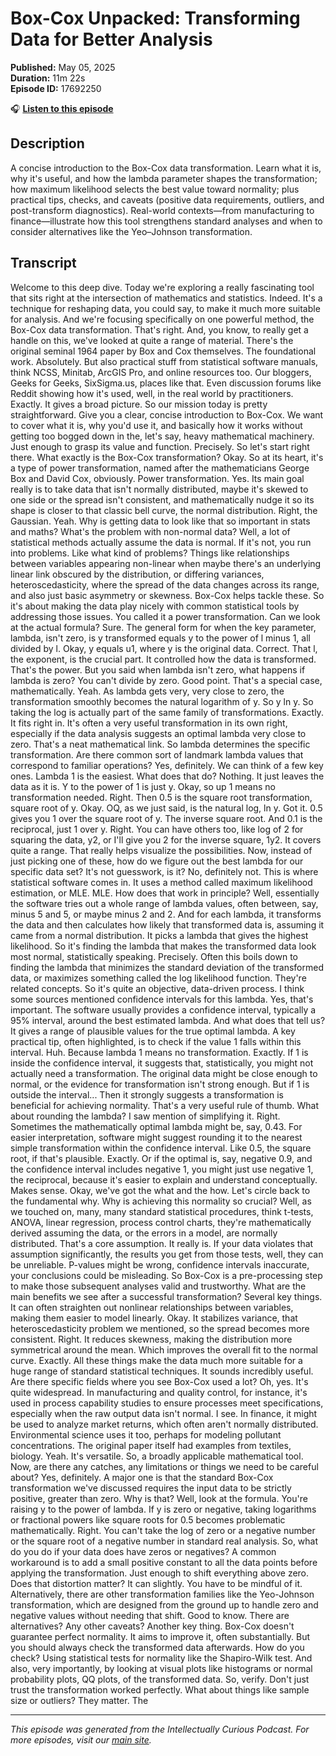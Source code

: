 # Box-Cox Unpacked: Transforming Data for Better Analysis

**Published:** May 05, 2025  
**Duration:** 11m 22s  
**Episode ID:** 17692250

🎧 **[Listen to this episode](https://intellectuallycurious.buzzsprout.com/2529712/episodes/17692250-box-cox-unpacked-transforming-data-for-better-analysis)**

## Description

A concise introduction to the Box-Cox data transformation. Learn what it is, why it's useful, and how the lambda parameter shapes the transformation; how maximum likelihood selects the best value toward normality; plus practical tips, checks, and caveats (positive data requirements, outliers, and post-transform diagnostics). Real-world contexts—from manufacturing to finance—illustrate how this tool strengthens standard analyses and when to consider alternatives like the Yeo–Johnson transformation.

## Transcript

Welcome to this deep dive. Today we're exploring a really fascinating tool that sits right at the intersection of mathematics and statistics. Indeed. It's a technique for reshaping data, you could say, to make it much more suitable for analysis. And we're focusing specifically on one powerful method, the Box-Cox data transformation. That's right. And, you know, to really get a handle on this, we've looked at quite a range of material. There's the original seminal 1964 paper by Box and Cox themselves. The foundational work. Absolutely. But also practical stuff from statistical software manuals, think NCSS, Minitab, ArcGIS Pro, and online resources too. Our bloggers, Geeks for Geeks, SixSigma.us, places like that. Even discussion forums like Reddit showing how it's used, well, in the real world by practitioners. Exactly. It gives a broad picture. So our mission today is pretty straightforward. Give you a clear, concise introduction to Box-Cox. We want to cover what it is, why you'd use it, and basically how it works without getting too bogged down in the, let's say, heavy mathematical machinery. Just enough to grasp its value and function. Precisely. So let's start right there. What exactly is the Box-Cox transformation? Okay. So at its heart, it's a type of power transformation, named after the mathematicians George Box and David Cox, obviously. Power transformation. Yes. Its main goal really is to take data that isn't normally distributed, maybe it's skewed to one side or the spread isn't consistent, and mathematically nudge it so its shape is closer to that classic bell curve, the normal distribution. Right, the Gaussian. Yeah. Why is getting data to look like that so important in stats and maths? What's the problem with non-normal data? Well, a lot of statistical methods actually assume the data is normal. If it's not, you run into problems. Like what kind of problems? Things like relationships between variables appearing non-linear when maybe there's an underlying linear link obscured by the distribution, or differing variances, heteroscedasticity, where the spread of the data changes across its range, and also just basic asymmetry or skewness. Box-Cox helps tackle these. So it's about making the data play nicely with common statistical tools by addressing those issues. You called it a power transformation. Can we look at the actual formula? Sure. The general form for when the key parameter, lambda, isn't zero, is y transformed equals y to the power of l minus 1, all divided by l. Okay, y equals u1, where y is the original data. Correct. That l, the exponent, is the crucial part. It controlled how the data is transformed. That's the power. But you said when lambda isn't zero, what happens if lambda is zero? You can't divide by zero. Good point. That's a special case, mathematically. Yeah. As lambda gets very, very close to zero, the transformation smoothly becomes the natural logarithm of y. So y ln y. So taking the log is actually part of the same family of transformations. Exactly. It fits right in. It's often a very useful transformation in its own right, especially if the data analysis suggests an optimal lambda very close to zero. That's a neat mathematical link. So lambda determines the specific transformation. Are there common sort of landmark lambda values that correspond to familiar operations? Yes, definitely. We can think of a few key ones. Lambda 1 is the easiest. What does that do? Nothing. It just leaves the data as it is. Y to the power of 1 is just y. Okay, so up 1 means no transformation needed. Right. Then 0.5 is the square root transformation, square root of y. Okay. OQ, as we just said, is the natural log, ln y. Got it. 0.5 gives you 1 over the square root of y. The inverse square root. And 0.1 is the reciprocal, just 1 over y. Right. You can have others too, like log of 2 for squaring the data, y2, or I'll give you 2 for the inverse square, 1y2. It covers quite a range. That really helps visualize the possibilities. Now, instead of just picking one of these, how do we figure out the best lambda for our specific data set? It's not guesswork, is it? No, definitely not. This is where statistical software comes in. It uses a method called maximum likelihood estimation, or MLE. MLE. How does that work in principle? Well, essentially the software tries out a whole range of lambda values, often between, say, minus 5 and 5, or maybe minus 2 and 2. And for each lambda, it transforms the data and then calculates how likely that transformed data is, assuming it came from a normal distribution. It picks a lambda that gives the highest likelihood. So it's finding the lambda that makes the transformed data look most normal, statistically speaking. Precisely. Often this boils down to finding the lambda that minimizes the standard deviation of the transformed data, or maximizes something called the log likelihood function. They're related concepts. So it's quite an objective, data-driven process. I think some sources mentioned confidence intervals for this lambda. Yes, that's important. The software usually provides a confidence interval, typically a 95% interval, around the best estimated lambda. And what does that tell us? It gives a range of plausible values for the true optimal lambda. A key practical tip, often highlighted, is to check if the value 1 falls within this interval. Huh. Because lambda 1 means no transformation. Exactly. If 1 is inside the confidence interval, it suggests that, statistically, you might not actually need a transformation. The original data might be close enough to normal, or the evidence for transformation isn't strong enough. But if 1 is outside the interval... Then it strongly suggests a transformation is beneficial for achieving normality. That's a very useful rule of thumb. What about rounding the lambda? I saw mention of simplifying it. Right. Sometimes the mathematically optimal lambda might be, say, 0.43. For easier interpretation, software might suggest rounding it to the nearest simple transformation within the confidence interval. Like 0.5, the square root, if that's plausible. Exactly. Or if the optimal is, say, negative 0.9, and the confidence interval includes negative 1, you might just use negative 1, the reciprocal, because it's easier to explain and understand conceptually. Makes sense. Okay, we've got the what and the how. Let's circle back to the fundamental why. Why is achieving this normality so crucial? Well, as we touched on, many, many standard statistical procedures, think t-tests, ANOVA, linear regression, process control charts, they're mathematically derived assuming the data, or the errors in a model, are normally distributed. That's a core assumption. It really is. If your data violates that assumption significantly, the results you get from those tests, well, they can be unreliable. P-values might be wrong, confidence intervals inaccurate, your conclusions could be misleading. So Box-Cox is a pre-processing step to make those subsequent analyses valid and trustworthy. What are the main benefits we see after a successful transformation? Several key things. It can often straighten out nonlinear relationships between variables, making them easier to model linearly. Okay. It stabilizes variance, that heteroscedasticity problem we mentioned, so the spread becomes more consistent. Right. It reduces skewness, making the distribution more symmetrical around the mean. Which improves the overall fit to the normal curve. Exactly. All these things make the data much more suitable for a huge range of standard statistical techniques. It sounds incredibly useful. Are there specific fields where you see Box-Cox used a lot? Oh, yes. It's quite widespread. In manufacturing and quality control, for instance, it's used in process capability studies to ensure processes meet specifications, especially when the raw output data isn't normal. I see. In finance, it might be used to analyze market returns, which often aren't normally distributed. Environmental science uses it too, perhaps for modeling pollutant concentrations. The original paper itself had examples from textiles, biology. Yeah. It's versatile. So, a broadly applicable mathematical tool. Now, are there any catches, any limitations or things we need to be careful about? Yes, definitely. A major one is that the standard Box-Cox transformation we've discussed requires the input data to be strictly positive, greater than zero. Why is that? Well, look at the formula. You're raising y to the power of lambda. If y is zero or negative, taking logarithms or fractional powers like square roots for 0.5 becomes problematic mathematically. Right. You can't take the log of zero or a negative number or the square root of a negative number in standard real analysis. So, what do you do if your data does have zeros or negatives? A common workaround is to add a small positive constant to all the data points before applying the transformation. Just enough to shift everything above zero. Does that distortion matter? It can slightly. You have to be mindful of it. Alternatively, there are other transformation families like the Yeo-Johnson transformation, which are designed from the ground up to handle zero and negative values without needing that shift. Good to know. There are alternatives? Any other caveats? Another key thing. Box-Cox doesn't guarantee perfect normality. It aims to improve it, often substantially. But you should always check the transformed data afterwards. How do you check? Using statistical tests for normality like the Shapiro-Wilk test. And also, very importantly, by looking at visual plots like histograms or normal probability plots, QQ plots, of the transformed data. So, verify. Don't just trust the transformation worked perfectly. What about things like sample size or outliers? They matter. The

---
*This episode was generated from the Intellectually Curious Podcast. For more episodes, visit our [main site](https://intellectuallycurious.buzzsprout.com).*
